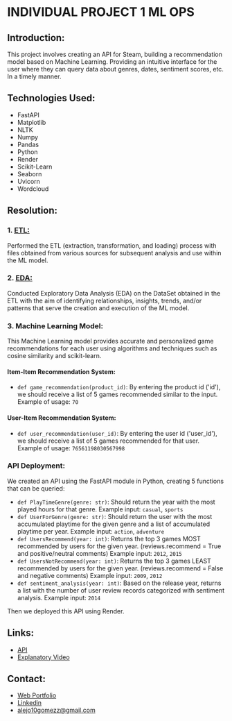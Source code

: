 # INDIVIDUAL PROJECT 1 ML OPS
## Introduction:
This project involves creating an API for Steam, building a recommendation model based on Machine Learning. Providing an intuitive interface for the user where they can query data about genres, dates, sentiment scores, etc. In a timely manner.

## Technologies Used:
- FastAPI
- Matplotlib
- NLTK
- Numpy
- Pandas
- Python
- Render
- Scikit-Learn
- Seaborn
- Uvicorn
- Wordcloud

## Resolution:
### 1. [ETL:](ETL.ipynb)
Performed the ETL (extraction, transformation, and loading) process with files obtained from various sources for subsequent analysis and use within the ML model.

### 2. [EDA:](EDA.ipynb)
Conducted Exploratory Data Analysis (EDA) on the DataSet obtained in the ETL with the aim of identifying relationships, insights, trends, and/or patterns that serve the creation and execution of the ML model.

### 3. Machine Learning Model:
This Machine Learning model provides accurate and personalized game recommendations for each user using algorithms and techniques such as cosine similarity and scikit-learn.

#### Item-Item Recommendation System:
- `def game_recommendation(product_id)`: By entering the product id ('id'), we should receive a list of 5 games recommended similar to the input. Example of usage: `70`

#### User-Item Recommendation System:
- `def user_recommendation(user_id)`: By entering the user id ('user_id'), we should receive a list of 5 games recommended for that user. Example of usage: `76561198030567998`

### API Deployment:
We created an API using the FastAPI module in Python, creating 5 functions that can be queried:
- `def PlayTimeGenre(genre: str)`: Should return the year with the most played hours for that genre. Example input: `casual`, `sports`
- `def UserForGenre(genre: str)`: Should return the user with the most accumulated playtime for the given genre and a list of accumulated playtime per year. Example input: `action`, `adventure`
- `def UsersRecommend(year: int)`: Returns the top 3 games MOST recommended by users for the given year. (reviews.recommend = True and positive/neutral comments) Example input: `2012`, `2015`
- `def UsersNotRecommend(year: int)`: Returns the top 3 games LEAST recommended by users for the given year. (reviews.recommend = False and negative comments) Example input: `2009`, `2012`
- `def sentiment_analysis(year: int)`: Based on the release year, returns a list with the number of user review records categorized with sentiment analysis. Example input: `2014`

Then we deployed this API using Render.

## Links:
- [API]()
- [Explanatory Video]()

## Contact:
- [Web Portfolio]()
- [Linkedin]()
- [alejo10gomezz@gmail.com]()

